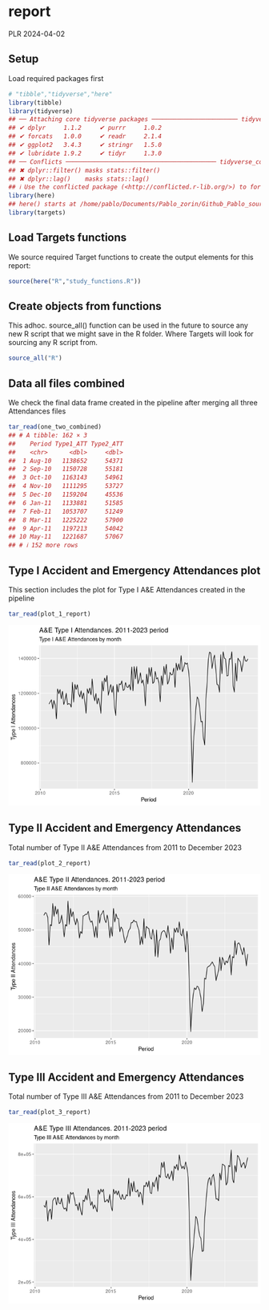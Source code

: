 report
================
PLR
2024-04-02

## Setup

Load required packages first

``` r
# "tibble","tidyverse","here"
library(tibble)
library(tidyverse)
## ── Attaching core tidyverse packages ──────────────────────── tidyverse 2.0.0 ──
## ✔ dplyr     1.1.2     ✔ purrr     1.0.2
## ✔ forcats   1.0.0     ✔ readr     2.1.4
## ✔ ggplot2   3.4.3     ✔ stringr   1.5.0
## ✔ lubridate 1.9.2     ✔ tidyr     1.3.0
## ── Conflicts ────────────────────────────────────────── tidyverse_conflicts() ──
## ✖ dplyr::filter() masks stats::filter()
## ✖ dplyr::lag()    masks stats::lag()
## ℹ Use the conflicted package (<http://conflicted.r-lib.org/>) to force all conflicts to become errors
library(here)
## here() starts at /home/pablo/Documents/Pablo_zorin/Github_Pablo_source_zorin/targets-test
library(targets)
```

## Load Targets functions

We source required Target functions to create the output elements for
this report:

``` r
source(here("R","study_functions.R"))
```

## Create objects from functions

This adhoc. source_all() function can be used in the future to source
any new R script that we might save in the R folder. Where Targets will
look for sourcing any R script from.

``` r
source_all("R")
```

## Data all files combined

We check the final data frame created in the pipeline after merging all
three Attendances files

``` r
tar_read(one_two_combined) 
## # A tibble: 162 × 3
##    Period Type1_ATT Type2_ATT
##    <chr>      <dbl>     <dbl>
##  1 Aug-10   1138652     54371
##  2 Sep-10   1150728     55181
##  3 Oct-10   1163143     54961
##  4 Nov-10   1111295     53727
##  5 Dec-10   1159204     45536
##  6 Jan-11   1133881     51585
##  7 Feb-11   1053707     51249
##  8 Mar-11   1225222     57900
##  9 Apr-11   1197213     54042
## 10 May-11   1221687     57067
## # ℹ 152 more rows
```

## Type I Accident and Emergency Attendances plot

This section includes the plot for Type I A&E Attendances created in the
pipeline

``` r
tar_read(plot_1_report)
```

![](report_files/figure-gfm/unnamed-chunk-4-1.png)<!-- -->

## Type II Accident and Emergency Attendances

Total number of Type II A&E Attendances from 2011 to December 2023

``` r
tar_read(plot_2_report)
```

![](report_files/figure-gfm/unnamed-chunk-5-1.png)<!-- -->

## Type III Accident and Emergency Attendances

Total number of Type III A&E Attendances from 2011 to December 2023

``` r
tar_read(plot_3_report)
```

![](report_files/figure-gfm/unnamed-chunk-6-1.png)<!-- -->
